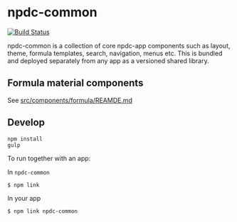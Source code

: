 # npdc-common
[![Build Status](https://travis-ci.org/npolar/npdc-common.svg?branch=master)](https://travis-ci.org/npolar/npdc-common)

npdc-common is a collection of core npdc-app components such as layout, theme, formula templates, search, navigation, menus etc.
This is bundled and deployed separately from any app as a versioned shared library.

## Formula material components
See [src/components/formula/REAMDE.md](src/components/formula/)

## Develop

    npm install
    gulp

To run together with an app:

In `npdc-common`
```sh
$ npm link
```

In your app
```sh
$ npm link npdc-common
```
